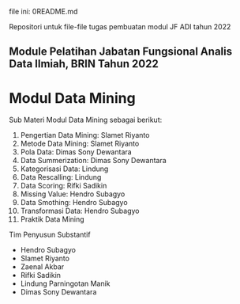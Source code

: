 file ini: 0README.md

Repositori untuk file-file tugas pembuatan modul JF ADI tahun 2022

## Module Pelatihan Jabatan Fungsional Analis Data Ilmiah, BRIN Tahun 2022
# Modul Data Mining

Sub Materi Modul Data Mining sebagai berikut: 
1. Pengertian Data Mining: Slamet Riyanto
2. Metode Data Mining: Slamet Riyanto
3.  Pola Data: Dimas Sony Dewantara
4. Data Summerization: Dimas Sony Dewantara
5. Kategorisasi Data: Lindung
6. Data Rescalling: Lindung
7. Data Scoring: Rifki Sadikin
8. Missing Value: Hendro Subagyo
9. Data Smothing: Hendro Subagyo
10. Transformasi Data: Hendro Subagyo
11. Praktik Data Mining

Tim Penyusun Substantif
* Hendro Subagyo
* Slamet Riyanto
* Zaenal Akbar
* Rifki Sadikin
* Lindung Parningotan Manik
* Dimas Sony Dewantara
